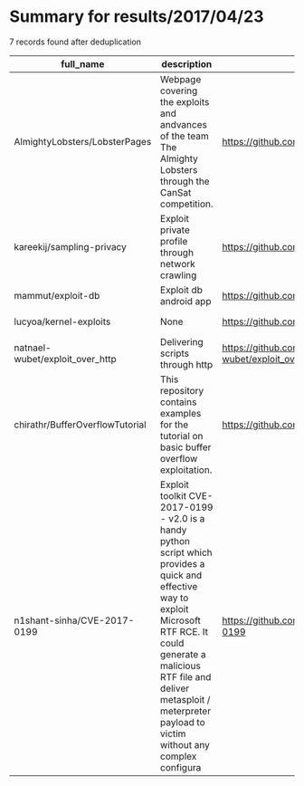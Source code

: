 
# Summary for results/2017/04/23
    
7 records found after deduplication

| full_name | description | html_url | matched_list | matched_count | pushed_at | size | stargazers_count | language | forks_count |
|---------------------------------|------------------------------------------------------------------------------------------------------------------------------------------------------------------------------------------------------------------------------------------------------------------|----------------------------------------------------|------------------------------------------------------------------------|-----------------|---------------------------|--------|--------------------|------------|---------------|
| AlmightyLobsters/LobsterPages | Webpage covering the exploits and andvances of the team The Almighty Lobsters through the CanSat competition. | https://github.com/AlmightyLobsters/LobsterPages | ['exploit'] | 1 | 2017-04-23 18:31:25+00:00 | 11644 | 1 | CSS | 0 |
| kareekij/sampling-privacy | Exploit private profile through network crawling | https://github.com/kareekij/sampling-privacy | ['exploit'] | 1 | 2017-04-23 17:54:04+00:00 | 239008 | 0 | Python | 0 |
| mammut/exploit-db | Exploit db android app | https://github.com/mammut/exploit-db | ['exploit'] | 1 | 2017-04-23 18:36:56+00:00 | 387 | 2 | Java | 1 |
| lucyoa/kernel-exploits | None | https://github.com/lucyoa/kernel-exploits | ['exploit'] | 1 | 2017-04-23 15:43:38+00:00 | 3783 | 737 | C | 264 |
| natnael-wubet/exploit_over_http | Delivering scripts through http | https://github.com/natnael-wubet/exploit_over_http | ['exploit'] | 1 | 2017-04-23 12:07:43+00:00 | 12 | 0 | PowerShell | 0 |
| chirathr/BufferOverflowTutorial | This repository contains examples for the tutorial on basic buffer overflow exploitation. | https://github.com/chirathr/BufferOverflowTutorial | ['exploit'] | 1 | 2017-04-23 13:14:51+00:00 | 3 | 0 | Python | 0 |
| n1shant-sinha/CVE-2017-0199 | Exploit toolkit CVE-2017-0199 - v2.0 is a handy python script which provides a quick and effective way to exploit Microsoft RTF RCE. It could generate a malicious RTF file and deliver metasploit / meterpreter payload to victim without any complex configura | https://github.com/n1shant-sinha/CVE-2017-0199 | ['cve-2', 'exploit', 'metasploit module OR metasploit payload', 'rce'] | 4 | 2017-04-23 14:05:24+00:00 | 5 | 2 | Python | 2 |
